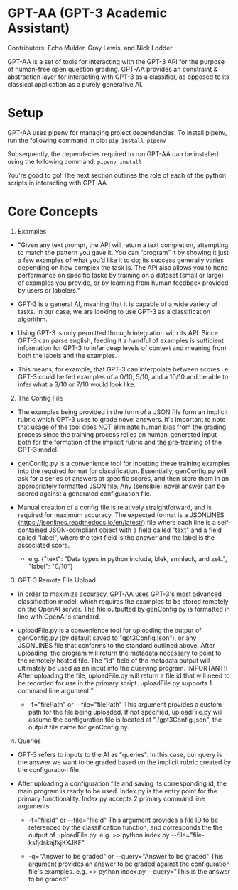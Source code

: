 # GPT-AA (GPT-3 Academic Assistant)

Contributors: Echo Mulder, Gray Lewis, and Nick Lodder

GPT-AA is a set of tools for interacting with the GPT-3 API for the purpose of human-free open question grading. GPT-AA provides an constraint & abstraction layer for interacting with GPT-3 as a classifier, as opposed to its classical application as a purely generative AI. 

# Setup

GPT-AA uses pipenv for managing project dependencies. To install pipenv, run the following command in pip:
```pip install pipenv```

Subsequently, the dependecies required to run GPT-AA can be installed using the following command:
```pipenv install```

You're good to go! The next section outlines the role of each of the python scripts in interacting with GPT-AA. 

# Core Concepts

1. Examples
  * "Given any text prompt, the API will return a text completion, attempting to match the pattern you gave it. You can “program” it by showing it just a few examples of what you’d like it to do; its success generally varies depending on how complex the task is. The API also allows you to hone performance on specific tasks by training on a dataset (small or large) of examples you provide, or by learning from human feedback provided by users or labelers."

  * GPT-3 is a general AI, meaning that it is capable of a wide variety of tasks. In our case, we are looking to use GPT-3 as a classification algorithm. 

  * Using GPT-3 is only permitted through integration with its API. Since GPT-3 can parse english, feeding it a handful of examples is sufficient
  information for GPT-3 to infer deep levels of context and meaning from both the labels and the examples.

  * This means, for example, that GPT-3 can interpolate between scores i.e. GPT-3 could be fed examples of a 0/10, 5/10, and a 10/10 and be able to infer what a 3/10 or 7/10 would look like. 
  
2. The Config File
  * The examples being provided in the form of a JSON file form an implicit rubric which GPT-3 uses to grade novel answers. It's important to note that usage of the tool does NOT eliminate human bias from the grading process since the training process relies on human-generated input both for the formation of the implicit rubric and the pre-training of the GPT-3 model. 

  * genConfig.py is a convenience tool for inputting these training examples into the required format for classification. Essentially, genConfig.py will ask for a series of answers at specific scores, and then store them in an appropriately formatted JSON file. Any (sensible) novel answer can be scored against a generated configuration file. 

  * Manual creation of a config file is relatively straightforward, and is required for maximum accuracy. The expected format is a JSONLINES (https://jsonlines.readthedocs.io/en/latest/) file where each line is a self-contained JSON-compliant object with a field called "text" and a field called "label", where the text field is the answer and the label is the associated score. 
    * e.g. {"text": "Data types in python include, blek, smhleck, and zek.", "label": "0/10"}

3. GPT-3 Remote File Upload
  * In order to maximize accuracy, GPT-AA uses GPT-3's most advanced classification model, which requires the examples to be stored remotely on the OpenAI server. The file outputted by genConfig.py is formatted in line with OpenAI's standard.

  * uploadFile.py is a convenience tool for uploading the output of genConfig.py (by default saved to "gpt3Config.json"), or any JSONLINES file that conforms to the standard outlined above. After uploading, the program will return the metadata necessary to point to the remotely hosted file. The "id" field of the metadata output will ultimately be used as an input into the querying program. IMPORTANT!: After uploading the file, uploadFile.py will return a file id that will need to be recorded for use in the primary script. uploadFile.py supports 1 command line argument:"

    * -f="filePath" or --file="filePath"
    This argument provides a custom path for the file being uploaded. If not specified, uploadFile.py will assume the configuration file is located at "./gpt3Config.json", the output file name for genConfig.py.

4. Queries
  * GPT-3 refers to inputs to the AI as "queries". In this case, our query is the answer we want to be graded based on the implicit rubric created by the    configuration file. 

  * After uploading a configuration file and saving its corresponding id, the main program is ready to be used. 
  Index.py is the entry point for the primary functionality. Index.py accepts 2 primary command line arguments:
    
    * -f="fileId" or --file="fileId"
    This argument provides a file ID to be referenced by the classification function, and corresponds the the output of uploadFile.py.
    e.g. >> python index.py --file="file-ksfjdskajfkjKXJKF"

    * -q="Answer to be graded" or --query="Answer to be graded"
    This argument provides an answer to be graded against the configuration file's examples. 
    e.g. >> python index.py --query="This is the answer to be graded"
